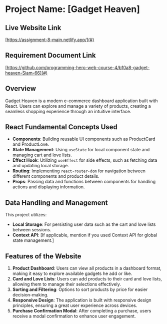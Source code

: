 # Project Name: [Gadget Heaven]

## Live Website Link
[https://assignment-8-main.netlify.app/](#)

## Requirement Document Link
[https://github.com/programming-hero-web-course-4/b10a8-gadget-heaven-Siam-66](#)  

## Overview
Gadget Heaven is a modern e-commerce dashboard application built with React. Users can explore and manage a variety of products, creating a seamless shopping experience through an intuitive interface.

## React Fundamental Concepts Used
- **Components**: Building reusable UI components such as ProductCard and ProductLove.
- **State Management**: Using `useState` for local component state and managing cart and love lists.
- **Effect Hook**: Utilizing `useEffect` for side effects, such as fetching data and updating local storage.
- **Routing**: Implementing `react-router-dom` for navigation between different components and product details.
- **Props**: Passing data and functions between components for handling actions and displaying information.

## Data Handling and Management
This project utilizes:
- **Local Storage**: For persisting user data such as the cart and love lists between sessions.
- **Context API**: [If applicable, mention if you used Context API for global state management.]

## Features of the Website
1. **Product Dashboard**: Users can view all products in a dashboard format, making it easy to explore available gadgets he add or like. 
2. **Card and Love Lists**: Users can add products to their card and love lists, allowing them to manage their selections effectively.
3. **Sorting and Filtering**: Options to sort products by price for easier decision-making.
4. **Responsive Design**: The application is built with responsive design principles, ensuring a great user experience across devices.
5. **Purchase Confirmation Modal**: After completing a purchase, users receive a modal confirmation to enhance user engagement.



